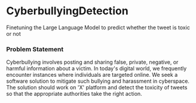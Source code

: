 # CyberbullyingDetection
Finetuning the Large Language Model to predict whether the tweet is toxic or not

### Problem Statement
Cyberbullying involves posting and sharing false, private, negative, or harmful information about a victim. In today's digital world, we frequently encounter instances where individuals are targeted online. We seek a software solution to mitigate such bullying and harassment in cyberspace. The solution should work on 'X' platform and detect the toxicity of tweets so that the appropriate authorities take the right action.
